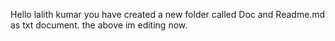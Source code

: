 Hello lalith kumar you have created a new folder called Doc and Readme.md as txt document.
the above im editing now.
